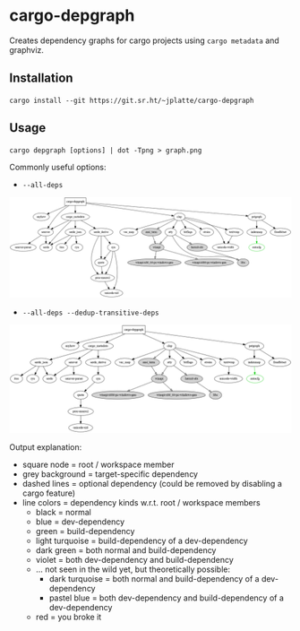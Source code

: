 # cargo-depgraph

Creates dependency graphs for cargo projects using `cargo metadata` and graphviz.

## Installation

`cargo install --git https://git.sr.ht/~jplatte/cargo-depgraph`

## Usage

`cargo depgraph [options] | dot -Tpng > graph.png`

Commonly useful options:

* `--all-deps`

![cargo-depgraph's dependency graph](graph_all.png)

* `--all-deps --dedup-transitive-deps`

![cargo-depgraph's dependency graph with transitive dependency edges de-duplicated](graph_all_deduped.png)

Output explanation:

* square node = root / workspace member
* grey background = target-specific dependency
* dashed lines = optional dependency (could be removed by disabling a cargo feature)
* line colors = dependency kinds w.r.t. root / workspace members
  * black = normal
  * blue = dev-dependency
  * green = build-dependency
  * light turquoise = build-dependency of a dev-dependency
  * dark green = both normal and build-dependency
  * violet = both dev-dependency and build-dependency
  * … not seen in the wild yet, but theoretically possible:
    * dark turquoise = both normal and build-dependency of a dev-dependency
    * pastel blue = both dev-dependency and build-dependency of a dev-dependency
  * red = you broke it
